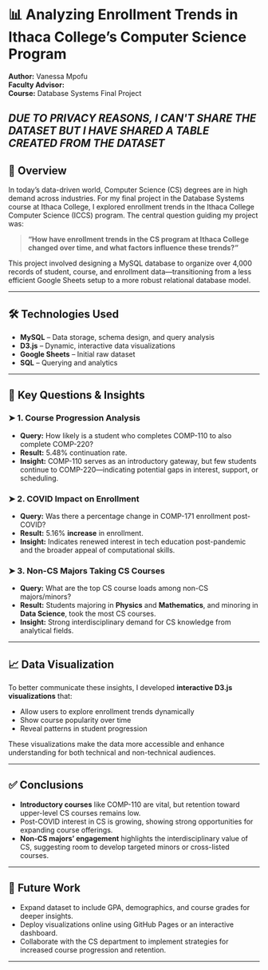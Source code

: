 
# 📊 Analyzing Enrollment Trends in Ithaca College’s Computer Science Program

**Author:** Vanessa Mpofu  
**Faculty Advisor:**  
**Course:** Database Systems Final Project  

*DUE TO PRIVACY REASONS, I CAN'T SHARE THE DATASET BUT I HAVE SHARED A TABLE CREATED FROM THE DATASET*
---

## 🧠 Overview

In today’s data-driven world, Computer Science (CS) degrees are in high demand across industries. For my final project in the Database Systems course at Ithaca College, I explored enrollment trends in the Ithaca College Computer Science (ICCS) program. The central question guiding my project was:

> **“How have enrollment trends in the CS program at Ithaca College changed over time, and what factors influence these trends?”**

This project involved designing a MySQL database to organize over 4,000 records of student, course, and enrollment data—transitioning from a less efficient Google Sheets setup to a more robust relational database model.

---

## 🛠️ Technologies Used

- **MySQL** – Data storage, schema design, and query analysis
- **D3.js** – Dynamic, interactive data visualizations
- **Google Sheets** – Initial raw dataset
- **SQL** – Querying and analytics

---

## 📌 Key Questions & Insights

### ➤ 1. Course Progression Analysis
- **Query:** How likely is a student who completes COMP-110 to also complete COMP-220?
- **Result:** 5.48% continuation rate.
- **Insight:** COMP-110 serves as an introductory gateway, but few students continue to COMP-220—indicating potential gaps in interest, support, or scheduling.

### ➤ 2. COVID Impact on Enrollment
- **Query:** Was there a percentage change in COMP-171 enrollment post-COVID?
- **Result:** 5.16% **increase** in enrollment.
- **Insight:** Indicates renewed interest in tech education post-pandemic and the broader appeal of computational skills.

### ➤ 3. Non-CS Majors Taking CS Courses
- **Query:** What are the top CS course loads among non-CS majors/minors?
- **Result:** Students majoring in **Physics** and **Mathematics**, and minoring in **Data Science**, took the most CS courses.
- **Insight:** Strong interdisciplinary demand for CS knowledge from analytical fields.

---

## 📈 Data Visualization

To better communicate these insights, I developed **interactive D3.js visualizations** that:
- Allow users to explore enrollment trends dynamically
- Show course popularity over time
- Reveal patterns in student progression

These visualizations make the data more accessible and enhance understanding for both technical and non-technical audiences.


---

## ✅ Conclusions

- **Introductory courses** like COMP-110 are vital, but retention toward upper-level CS courses remains low.
- Post-COVID interest in CS is growing, showing strong opportunities for expanding course offerings.
- **Non-CS majors’ engagement** highlights the interdisciplinary value of CS, suggesting room to develop targeted minors or cross-listed courses.

---

## 🚀 Future Work

- Expand dataset to include GPA, demographics, and course grades for deeper insights.
- Deploy visualizations online using GitHub Pages or an interactive dashboard.
- Collaborate with the CS department to implement strategies for increased course progression and retention.

---

